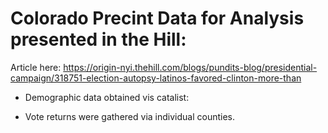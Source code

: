 # Colorado Precint Data for Analysis presented in the Hill: 

Article here: https://origin-nyi.thehill.com/blogs/pundits-blog/presidential-campaign/318751-election-autopsy-latinos-favored-clinton-more-than

+ Demographic data obtained vis catalist: 

+ Vote returns were gathered via individual counties. 